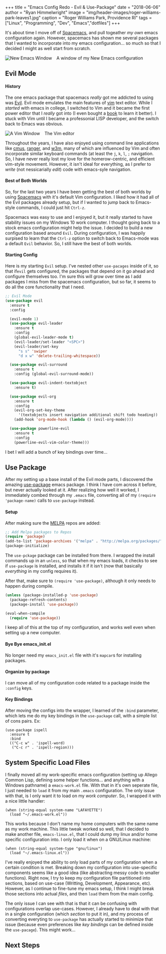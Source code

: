 +++
title   = "Emacs Config Redo - Evil & Use-Package"
date    = "2018-06-06"
author  = "Ryan Himmelwright"
image   = "img/header-images/roger-williams-park-leaves1.jpg"
caption = "Roger Williams Park, Providence RI"
tags    = ["Linux", "Programming", "Dev", "Emacs","dotfiles"]
+++

It's about time I move off of [Spacemacs](http://spacemacs.org), and
pull togeather *my own* emacs configuration again. However, spacemacs
has shown me several packages that I wanted to incorporate into my
emacs configuration... so much so that I decided I might as well start
from scratch.

<!--more-->

<a href="../../img/posts/emacs-config-evil-usepackage/newemacs1.png"><img src="../../img/posts/emacs-config-evil-usepackage/newemacs1.png" style="max-width: 100%; float: left; margin: 0px 15px 0px 0px;" alt="New Emacs Window" /></a>

<div class="caption">A window of my New Emacs configuration</div>

## Evil Mode

#### History

The one emacs package that spacemacs *really* got me addicted to using
was [Evil](https://github.com/emacs-evil/evil). Evil mode emulates the
main features of [vim](https://www.vim.org) text editor. While I
*started* with emacs in college, I switched to Vim and it became the
first power editor that I *really* got into (I even bought a
[book](https://www.amazon.com/dp/059652983X/?tag=mh0b-20&hvadid=78271540595342&hvqmt=b&hvbmt=bb&hvdev=c&ref=pd_sl_y7m3vu93e_b)
to learn it better). I stuck with Vim until I became a professonial
LISP developer, and the switch back to Emacs was obvious.

<a href="../../img/posts/emacs-config-evil-usepackage/vim.png"><img src="../../img/posts/emacs-config-evil-usepackage/vim.png" style="max-width: 100%; float: left; margin: 0px 15px 0px 0px;" alt="A Vim Window" /></a>

<div class="caption">The Vim editor</div>

Throughout the years, I have also enjoyed using command line
applications like [cmus](https://cmus.github.io),
[ranger](https://github.com/ranger/ranger), and
[w3m](http://w3m.sourceforge.net), many of which are influenced by Vim
and often incorporate similar keyboard commands (at least the `j`,
`k`, `l`, `;` navigation. So, I have never really lost my love for the
homerow-centric, and efficient vim-style movement. However, it isn't
ideal for everything, as I prefer to *write* (not nessicarially
*edit*) code with emacs-syle navigation.

#### Best of Both Worlds

So, for the last two years I have been getting the best of both worlds
by using [Spacemacs](http://spacemacs.org/) with it's default Vim
configuration. I liked how it had all of the Evil packages already
setup, but if I wanted to jump back to Emacs-style commands, I could
just hit `Ctrl-z`.

Spacemacs was easy to use and I enjoyed it, but it really started to
have stability issues on my Windows 10 work computer. I thought going
back to a stock emacs configuration might help the issue. I decided to
build a new configuration based around `Evil`. During configuration, I
was happily surpised to learn that the `Ctrl-z` option to switch back
to Emacs-mode was a default `Evil` behavior. So, I still have the best
of both worlds.

#### Starting Config

Here is my starting `Evil` setup. I've nested other `use-pacages`
inside of it, so that if`evil` gets configured, the packages that
depend on it go ahead and configure themselves too. I'm sure this will
grow over time as I add packages I miss from the spacemacs
configuration, but so far, it seems to do all the core functionality
that I need.

```lisp
;; Evil Mode
(use-package evil
  :ensure t
  :config

  (evil-mode 1)
  (use-package evil-leader
    :ensure t
    :config
    (global-evil-leader-mode t)
    (evil-leader/set-leader "<SPC>")
    (evil-leader/set-key
      "s s" 'swiper
      "d x w" 'delete-trailing-whitespace)) 

  (use-package evil-surround
    :ensure t
    :config (global-evil-surround-mode))

  (use-package evil-indent-textobject
    :ensure t)

  (use-package evil-org
    :ensure t
    :config
    (evil-org-set-key-theme 
	  '(textobjects insert navigation additional shift todo heading))
    (add-hook 'org-mode-hook (lambda () (evil-org-mode))))

  (use-package powerline-evil
    :ensure t
    :config
    (powerline-evil-vim-color-theme)))
```

I bet I will add a bunch of key bindings over time...

## Use Package

After my setting up a base install of the Evil mode parts, I
discovered the amazing
[use-package](https://github.com/jwiegley/use-package) emacs
package. I think I have com across it before, but never actually
looked at it. After realizing how well it worked, I immediately combed
through my `.emacs` file, converting all of my `(require
'package-name)` calls to `use-package` instead.

#### Setup

After making sure the [MELPA](http://melpa.org) repos are added:

```lisp
;; Add Melpa packages to Repos
(require 'package)
(add-to-list 'package-archives '("melpa" . "http://melpa.org/packages/"))
(package-initialize)

```

The `use-pckage` package can be installed from there. I wrapped the
install commands up in an `unless`, so that when my emacs loads, it
checks to see if `use-package` is installed, and installs it if it
isn't (now that basically *everything* in my config requires it).

After that, make sure to `(require 'use-package)`, although it only
needs to happen during compile.

```lisp
(unless (package-installed-p 'use-package)
  (package-refresh-contents)
  (package-install 'use-package))

(eval-when-compile
  (require 'use-package))
```

I keep all of this at the top of my configuration, and works well even
when setting up a new computer.

#### Bye Bye emacs_init.el

No longer need my `emacs_init.el` file with it's `mapcar`s for
installing packages.

#### Organize by package

I can move all of my configuration code related to a package inside
the `:config` keys.

#### Key Bindings

After moving the configs into the wrapper, I learned of the `:bind`
parameter, which lets me do my key bindings in the `use-package` call,
with a simple list of cons pairs. Ex:

```emacs-lisp
(use-package ispell
  :ensure t
  :bind
  (("C-c w" . 'ispell-word)
   ("C-c r" . 'ispell-region)))
   ```


## System Specific Load Files

I finally moved all my work-specific emacs configuration (setting up
Allego Common Lisp, defining some helper functions... and anything
with a Windows pathname) a `emacs-work.el` file. With that in it's own
seperate file, I just needed to `load` it from my main `.emacs`
configuration. The only issue with that, is I only want it to load on
my *work computer*. So, I wrapped it with a nice little handler:

```emacs-lisp
(when (string-equal system-name "LAFAYETTE")
  (load "~/.emacs-work.el"))
```

This works because I don't name my home computers with the same name
as my work machine. This little tweak worked so well, that I decided
to make another file, `emacs-linux.el`, that I could dump my linux
and/or home specific configuration into. I only load it when on a
GNU/Linux machine:

```emacs-lisp
(when (string-equal system-type "gnu/linux")
  (load "~/.emacs-linux.el"))
```

I've really enjoyed the ability to only load parts of my configuration
when a certain condition is met. Breaking down my configuration into
use-specific components seems like a good idea (like abstracting messy
code to smaller functions). Right now, I try to keep my configuration
file partitioned into sections, based on use-case (Writting,
Development, Appearance, etc). However, as I continue to fine-tune my
emacs setup, I think I might break those sections into actual *files*,
and then `load` them from the main config. 

The only issue I can see with that is that it can be confusing with
configurations overlap use-cases. However, I already have to deal with
that in a single configuration (which *section* to put it in), and my
process of converting everyting to `use-package` has actually started
to minimize that issue (because even preferences like *key bindings*
can be defined inside the `use-pacage`). This might work...

## Next Steps
